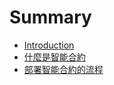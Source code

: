 # Summary

* [Introduction](README.md)
* [什麼是智能合約](what-is-smart-contract.md)
* [部署智能合約的流程](publish-smart-contract.md)

